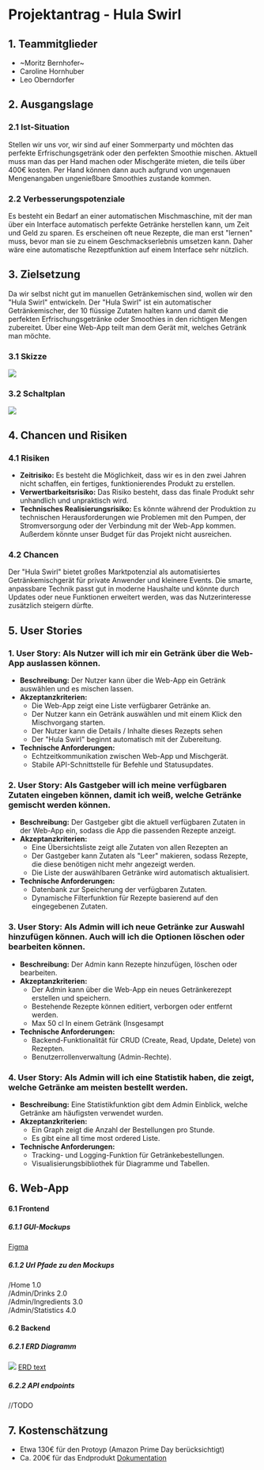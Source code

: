 # Projektantrag - Hula Swirl

## 1. Teammitglieder
* ~Moritz Bernhofer~
* Caroline Hornhuber
* Leo Oberndorfer

## 2. Ausgangslage

### 2.1 Ist-Situation
Stellen wir uns vor, wir sind auf einer Sommerparty und möchten das perfekte Erfrischungsgetränk oder den perfekten Smoothie mischen. Aktuell muss man das per Hand machen oder Mischgeräte mieten, die teils über 400€ kosten. Per Hand können dann auch aufgrund von ungenauen Mengenangaben ungenießbare Smoothies zustande kommen. 

### 2.2 Verbesserungspotenziale
Es besteht ein Bedarf an einer automatischen Mischmaschine, mit der man über ein Interface automatisch perfekte Getränke herstellen kann, um Zeit und Geld zu sparen. Es erscheinen oft neue Rezepte, die man erst "lernen" muss, bevor man sie zu einem Geschmackserlebnis umsetzen kann. Daher wäre eine automatische Rezeptfunktion auf einem Interface sehr nützlich.

## 3. Zielsetzung
Da wir selbst nicht gut im manuellen Getränkemischen sind, wollen wir den "Hula Swirl" entwickeln. Der "Hula Swirl" ist ein automatischer Getränkemischer, der 10 flüssige Zutaten halten kann und damit die perfekten Erfrischungsgetränke oder Smoothies in den richtigen Mengen zubereitet. Über eine Web-App teilt man dem Gerät mit, welches Getränk man möchte.


### 3.1 Skizze
![](assets/Skizze.jpg)

### 3.2 Schaltplan
![](assets/Schaltplan.jpg)

## 4. Chancen und Risiken

### 4.1 Risiken
* **Zeitrisiko:** Es besteht die Möglichkeit, dass wir es in den zwei Jahren nicht schaffen, ein fertiges, funktionierendes Produkt zu erstellen.
* **Verwertbarkeitsrisiko:** Das Risiko besteht, dass das finale Produkt sehr unhandlich und unpraktisch wird.
* **Technisches Realisierungsrisiko:** Es könnte während der Produktion zu technischen Herausforderungen wie Problemen mit den Pumpen, der Stromversorgung oder der Verbindung mit der Web-App kommen. Außerdem könnte unser Budget für das Projekt nicht ausreichen.

### 4.2 Chancen
Der "Hula Swirl" bietet großes Marktpotenzial als automatisiertes Getränkemischgerät für private Anwender und kleinere Events. Die smarte, anpassbare Technik passt gut in moderne Haushalte und könnte durch Updates oder neue Funktionen erweitert werden, was das Nutzerinteresse zusätzlich steigern dürfte.

## 5. User Stories
### 1. User Story: Als Nutzer will ich mir ein Getränk über die Web-App auslassen können.
- **Beschreibung:** Der Nutzer kann über die Web-App ein Getränk auswählen und es mischen lassen.
- **Akzeptanzkriterien:**
  - Die Web-App zeigt eine Liste verfügbarer Getränke an.
  - Der Nutzer kann ein Getränk auswählen und mit einem Klick den Mischvorgang starten.
  - Der Nutzer kann die Details / Inhalte dieses Rezepts sehen
  - Der "Hula Swirl" beginnt automatisch mit der Zubereitung.
- **Technische Anforderungen:**
  - Echtzeitkommunikation zwischen Web-App und Mischgerät.
  - Stabile API-Schnittstelle für Befehle und Statusupdates.

### 2. User Story: Als Gastgeber will ich meine verfügbaren Zutaten eingeben können, damit ich weiß, welche Getränke gemischt werden können.
- **Beschreibung:** Der Gastgeber gibt die aktuell verfügbaren Zutaten in der Web-App ein, sodass die App die passenden Rezepte anzeigt.
- **Akzeptanzkriterien:**
  - Eine Übersichtsliste zeigt alle Zutaten von allen Rezepten an
  - Der Gastgeber kann Zutaten als "Leer" makieren, sodass Rezepte, die diese benötigen nicht mehr angezeigt werden.
  - Die Liste der auswählbaren Getränke wird automatisch aktualisiert.
- **Technische Anforderungen:**
  - Datenbank zur Speicherung der verfügbaren Zutaten.
  - Dynamische Filterfunktion für Rezepte basierend auf den eingegebenen Zutaten.

### 3. User Story: Als Admin will ich neue Getränke zur Auswahl hinzufügen können. Auch will ich die Optionen löschen oder bearbeiten können.
- **Beschreibung:** Der Admin kann Rezepte hinzufügen, löschen oder bearbeiten.
- **Akzeptanzkriterien:**
  - Der Admin kann über die Web-App ein neues Getränkerezept erstellen und speichern.
  - Bestehende Rezepte können editiert, verborgen oder entfernt werden.
  - Max 50 cl In einem Getränk (Insgesampt
- **Technische Anforderungen:**
  - Backend-Funktionalität für CRUD (Create, Read, Update, Delete) von Rezepten.
  - Benutzerrollenverwaltung (Admin-Rechte).

### 4. User Story: Als Admin will ich eine Statistik haben, die zeigt, welche Getränke am meisten bestellt werden.
- **Beschreibung:** Eine Statistikfunktion gibt dem Admin Einblick, welche Getränke am häufigsten verwendet wurden.
- **Akzeptanzkriterien:**
  - Ein Graph zeigt die Anzahl der Bestellungen pro Stunde.
  - Es gibt eine all time most ordered Liste.
- **Technische Anforderungen:**
  - Tracking- und Logging-Funktion für Getränkebestellungen.
  - Visualisierungsbibliothek für Diagramme und Tabellen.

## 6. Web-App

#### 6.1 Frontend

##### 6.1.1 GUI-Mockups
[Figma](https://www.figma.com/design/Kv5zzkLDU8AcD5gaHvIsNp/HulaSwirl?node-id=3-4&t=TftDCDX82oTWYwnj-1)

##### 6.1.2 Url Pfade zu den Mockups

/Home				1.0\
/Admin/Drinks			2.0	\
/Admin/Ingredients		3.0\
/Admin/Statistics		4.0

#### 6.2 Backend

##### 6.2.1 ERD Diagramm
![](assets/ERD.png)
[ERD text](https://github.com/SYP-AHIF-2024-25-26/HulaSwirl/blob/main/assets/ERD.txt)

##### 6.2.2 API endpoints
//TODO

## 7. Kostenschätzung

- Etwa 130€ für den Protoyp (Amazon Prime Day berücksichtigt)
- Ca. 200€ für das Endprodukt
  [Dokumentation](https://github.com/SYP-AHIF-2024-25-26/HulaSwirl/blob/main/hardware/SYP%20Projekt%20Money%20Managment.xlsx)
